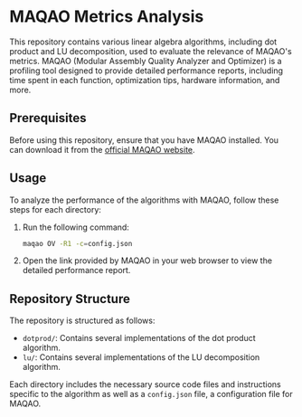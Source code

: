 # MAQAO Metrics Analysis

This repository contains various linear algebra algorithms, including dot product and LU decomposition, used to evaluate the relevance of MAQAO's metrics. MAQAO (Modular Assembly Quality Analyzer and Optimizer) is a profiling tool designed to provide detailed performance reports, including time spent in each function, optimization tips, hardware information, and more.

## Prerequisites

Before using this repository, ensure that you have MAQAO installed. You can download it from the [official MAQAO website](https://maqao.org/).

## Usage

To analyze the performance of the algorithms with MAQAO, follow these steps for each directory:

1. Run the following command:
    ```sh
    maqao OV -R1 -c=config.json
    ```
2. Open the link provided by MAQAO in your web browser to view the detailed performance report.

## Repository Structure

The repository is structured as follows:

- `dotprod/`: Contains several implementations of the dot product algorithm.
- `lu/`: Contains several implementations of the LU decomposition algorithm.

Each directory includes the necessary source code files and instructions specific to the algorithm as well as a `config.json` file, a configuration file for MAQAO.

